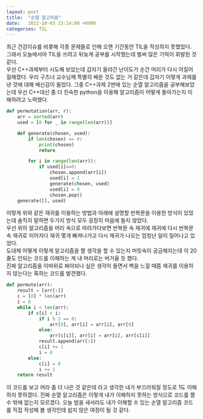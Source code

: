 ```yaml
---
layout: post
title:  "순열 알고리즘"
date:   2022-10-03 23:14:00 +0900
categories: TIL
---
```


최근 건강이슈를 비롯해 각종 문제들로 인해 오랜 기간동안 TIL을 작성하지 못했었다. 그래서 오늘에서야 TIL을 쓰려고 뒤늦게 공부를 시작했는데 벌써 많은 기억이 휘발된 것 같다.  
우선 C++과제부터 시도해 보았는데 갑자기 올라간 난이도가 순간 머리가 다시 어질어질해졌다. 우리 구츠너 교수님께 특별히 배운 것도 없는 거 같은데 갑자기 이렇게 과제를 낸 것에 대해 배신감이 들었다.
그중 C++과제 2번에 있는 순열 알고리즘을 공부해보았는데 우선 C++대신 좀 더 친숙한 python을 이용해 알고리즘이 어떻게 돌아가는지 이해하려고 노력했다.

```python
def permutation(arr, r):
    arr = sorted(arr)
    used = [0 for _ in range(len(arr))]

    def generate(chosen, used):
        if len(chosen) == r:
            print(chosen)
            return

        for i in range(len(arr)):
            if used[i]==0:
                chosen.append(arr[i])
                used[i] = 1
                generate(chosen, used)
                used[i] = 0
                chosen.pop()
    generate([], used)
```
이렇게 위와 같은 재귀를 이용하는 방법과 아래에 설명할 반복문을 이용한 방식이 있었는데 솔직히 말하면 두가지 방식 모두 굉장히 마음에 들지 않았다.  
우선 위의 알고리즘을 머리 속으로 따라가다보면 반복문 속 재귀에 재귀에 다시 반복문 속 재귀로 이어지다 재귀 몇개 빠져나가고 다시 재귀가 나오는 엄청난 일이 일어나고 있었다.  
도대체 어떻게 이렇게 알고리즘을 짤 생각을 할 수 있는지 머릿속이 궁금해지는데 이 20줄도 안되는 코드를 이해하는 게 내 머리로는 버거울 듯 했다.  
진짜 알고리즘을 이따위로 짜야되나 싶은 생각이 들면서 벽을 느낄 때쯤 재귀를 이용하지 않는다는 혹하는 코드를 발견했다.

```python
def permute(arr):
    result = [arr[:]]
    c = [0] * len(arr)
    i = 0
    while i < len(arr):
        if c[i] < i:
            if i % 2 == 0:
                arr[0], arr[i] = arr[i], arr[0]
            else:
                arr[c[i]], arr[i] = arr[i], arr[c[i]]
            result.append(arr[:])
            c[i] += 1
            i = 0
        else:
            c[i] = 0
            i += 1
    return result
```
이 코드를 보고 어라 좀 더 나은 것 같은데 라고 생각한 내가 부끄러워질 정도로 1도 이해하지 못하겠다. 진짜 순열 알고리즘은 이렇게 내가 이해하지 못하는 방식으로 코드를 짤 수 밖에 없는지 모르겠다.
오늘 밤을 새서라도 내가 이해할 수 있는 순열 알고리즘 코드를 직접 작성해 볼 생각인데 쉽지 않은 여정이 될 것 같다.